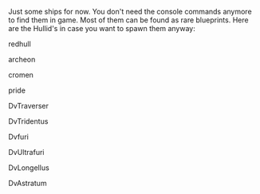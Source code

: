 Just some ships for now. You don't need the console commands anymore to find them in game. Most of them can be found as rare blueprints. Here are the Hullid's in case you want to spawn them anyway: 

redhull

archeon

cromen

pride

DvTraverser

DvTridentus

Dvfuri

DvUltrafuri

DvLongellus

DvAstratum
